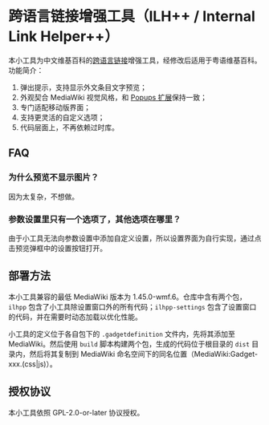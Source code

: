 # 跨语言链接增强工具（ILH++ / Internal Link Helper++）
本小工具为中文维基百科的[跨语言链接](https://zh.wikipedia.org/wiki/Template:Internal_link_helper)增强工具，经修改后适用于粤语维基百科。功能简介：
1. 弹出提示，支持显示外文条目文字预览；
2. 外观契合 MediaWiki 视觉风格，和 [Popups 扩展](https://www.mediawiki.org/wiki/Extension:Popups)保持一致；
3. 专门适配移动版界面；
4. 支持更灵活的自定义选项；
5. 代码层面上，不再依赖过时库。

## FAQ
### 为什么预览不显示图片？
因为太复杂，不想做。

### 参数设置里只有一个选项了，其他选项在哪里？
由于小工具无法向参数设置中添加自定义设置，所以设置界面为自行实现，通过点击预览弹框中的设置按钮打开。

## 部署方法
本小工具兼容的最低 MediaWiki 版本为 1.45.0-wmf.6。仓库中含有两个包，`ilhpp` 包含了小工具除设置窗口外的所有代码；`ilhpp-settings` 包含了设置窗口的代码，并在需要时动态加载以优化性能。

小工具的定义位于各自包下的 `.gadgetdefinition` 文件内，先将其添加至 MediaWiki。然后使用 `build` 脚本构建两个包，生成的代码位于根目录的 `dist` 目录内，然后将其复制到 MediaWiki 命名空间下的同名位置（MediaWiki:Gadget-xxx.(css|js)）。

## 授权协议
本小工具依照 GPL-2.0-or-later 协议授权。
